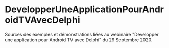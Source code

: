 # DevelopperUneApplicationPourAndroidTVAvecDelphi
Sources des exemples et démonstrations liées au webinaire "Développer une application pour Android TV avec Delphi" du 29 Septembre 2020.
